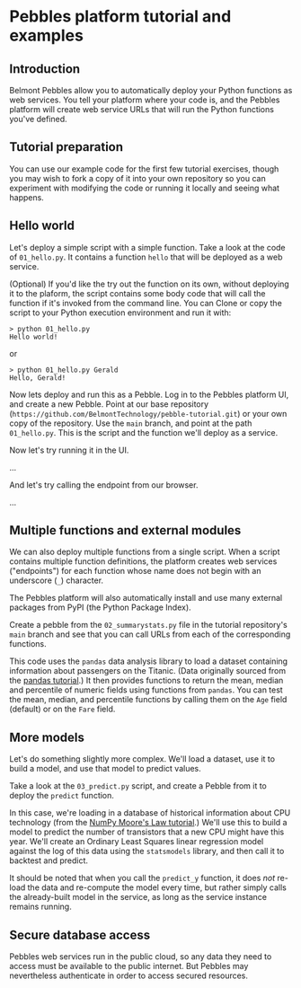 # Pebbles platform tutorial and examples

## Introduction

Belmont Pebbles allow you to automatically deploy your
Python functions as web services. You tell your
platform where your code is, and the Pebbles platform
will create web service URLs that will run the Python
functions you've defined.

## Tutorial preparation

You can use our example code for the first few tutorial
exercises, though you may wish to fork a copy of it
into your own repository so you can experiment with
modifying the code or running it locally and seeing
what happens.

## Hello world

Let's deploy a simple script with a simple function.
Take a look at the code of `01_hello.py`. It contains a
function `hello` that will be deployed as a web
service.

(Optional) If you'd like the try out the function on
its own, without deploying it to the plaform, the
script contains some body code that will call the
function if it's invoked from the command line. You can
Clone or copy the script to your Python execution
environment and run it with:
```
> python 01_hello.py
Hello world! 
```
or
```
> python 01_hello.py Gerald
Hello, Gerald!
```
Now lets deploy and run this as a Pebble. Log in to the
Pebbles platform UI, and create a new Pebble. Point at
our base repository
(`https://github.com/BelmontTechnology/pebble-tutorial.git`)
or your own copy of the repository. Use the `main`
branch, and point at the path `01_hello.py`. This is
the script and the function we'll deploy as a service.

Now let's try running it in the UI.

...

And let's try calling the endpoint from our browser.

...

## Multiple functions and external modules

We can also deploy multiple functions from a single
script. When a script contains multiple function
definitions, the platform creates web services
("endpoints") for each function whose name does not begin with an underscore (`_`) character.

The Pebbles platform will also automatically install and use many external packages from PyPI (the Python Package Index). 

Create a pebble from the `02_summarystats.py` file in
the tutorial repository's `main` branch and see that
you can call URLs from each of the corresponding
functions.

This code uses the `pandas` data analysis library to
load a dataset containing information about passengers
on the Titanic. (Data originally sourced from the [pandas tutorial](https://pandas.pydata.org/docs/getting_started/intro_tutorials/02_read_write.html).) It then provides functions to return
the mean, median and percentile of numeric fields using
functions from `pandas`. You can test the mean, median,
and percentile functions by calling them on the `Age`
field (default) or on the `Fare` field.

## More models

Let's do something slightly more complex. We'll load a dataset, use it to build a model, and use that model to predict values.

Take a look at the `03_predict.py` script, and create a
Pebble from it to deploy the `predict` function. 

In this case, we're loading in a database of historical information about CPU technology (from the [NumPy Moore's Law tutorial](https://numpy.org/numpy-tutorials/content/mooreslaw-tutorial.html).)
We'll use this to build a model to predict the number of transistors that a new CPU might have this year. 
We'll create an Ordinary Least Squares linear regression model against the log of this data using the `statsmodels` library, and then call it to backtest and predict.

It should be noted that when you call the `predict_y` function, it does _not_ re-load the data and re-compute the model every time, but rather simply calls the already-built model in the service, as long as the service instance remains running.

## Secure database access

Pebbles web services run in the public cloud, so any
data they need to access must be available to the
public internet. But Pebbles may nevertheless
authenticate in order to access secured resources.
